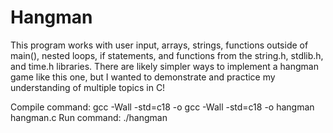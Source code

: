 # Hangman
This program works with user input, arrays, strings, functions outside of main(), nested loops, if statements, and functions from the string.h, stdlib.h, and time.h libraries.
There are likely simpler ways to implement a hangman game like this one, but I wanted to demonstrate and practice my understanding of multiple topics in C!

Compile command: gcc -Wall -std=c18 -o gcc -Wall -std=c18 -o hangman hangman.c
Run command: ./hangman
